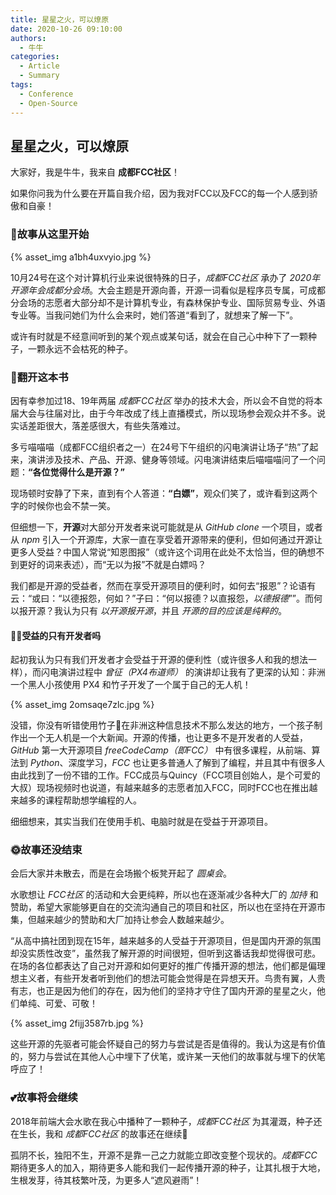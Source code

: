 ```yaml
---
title: 星星之火，可以燎原
date: 2020-10-26 09:10:00
authors:
  - 牛牛
categories:
  - Article
  - Summary
tags:
  - Conference
  - Open-Source
---
```


## 星星之火，可以燎原

大家好，我是牛牛，我来自 **成都FCC社区**！

如果你问我为什么要在开篇自我介绍，因为我对FCC以及FCC的每一个人感到骄傲和自豪！

### 💫故事从这里开始

{% asset_img a1bh4uxvyio.jpg %}

10月24号在这个对计算机行业来说很特殊的日子，*成都FCC社区* 承办了 *2020年开源年会成都分会场*。大会主题是开源向善，开源一词看似是程序员专属，可成都分会场的志愿者大部分却不是计算机专业，有森林保护专业、国际贸易专业、外语专业等。当我问她们为什么会来时，她们答道“看到了，就想来了解一下”。

或许有时就是不经意间听到的某个观点或某句话，就会在自己心中种下了一颗种子，一颗永远不会枯死的种子。

### 📖翻开这本书

因有幸参加过18、19年两届 *成都FCC社区* 举办的技术大会，所以会不自觉的将本届大会与往届对比，由于今年改成了线上直播模式，所以现场参会观众并不多。说实话差距很大，落差感很大，有些失落难过。

多亏喵喵喵（成都FCC组织者之一）在24号下午组织的闪电演讲让场子“热”了起来，演讲涉及技术、产品、开源、健身等领域。闪电演讲结束后喵喵喵问了一个问题：**“各位觉得什么是开源？”**

现场顿时安静了下来，直到有个人答道：**“白嫖”**，观众们笑了，或许看到这两个字的时候你也会不禁一笑。

但细想一下，**开源**对大部分开发者来说可能就是从 *GitHub clone* 一个项目，或者从 *npm* 引入一个开源库，大家一直在享受着开源带来的便利，但如何通过开源让更多人受益？中国人常说“知恩图报”（或许这个词用在此处不太恰当，但的确想不到更好的词来表述），而“无以为报”不就是白嫖吗？

我们都是开源的受益者，然而在享受开源项目的便利时，如何去“报恩”？论语有云：“或曰：“以德报怨，何如？”子曰：“何以报德？以直报怨，*以德报德*””。而何以报开源？我认为只有 *以开源报开源*，并且 *开源的目的应该是纯粹的*。

#### 👨‍💻受益的只有开发者吗

起初我认为只有我们开发者才会受益于开源的便利性（或许很多人和我的想法一样），而闪电演讲过程中 *曾征（PX4布道师）* 的演讲却让我有了更深的认知：非洲一个黑人小孩使用 PX4 和竹子开发了一个属于自己的无人机！

{% asset_img 2omsaqe7zlc.jpg %}

没错，你没有听错使用竹子🎋在非洲这种信息技术不那么发达的地方，一个孩子制作出一个无人机是一个大新闻。开源的传播，也让更多不是开发者的人受益，*GitHub* 第一大开源项目 *freeCodeCamp（即FCC）* 中有很多课程，从前端、算法到 *Python*、深度学习，*FCC* 也让更多普通人了解到了编程，并且其中有很多人由此找到了一份不错的工作。FCC成员与Quincy（FCC项目创始人，是个可爱的大叔）现场视频时也说道，有越来越多的志愿者加入FCC，同时FCC也在推出越来越多的课程帮助想学编程的人。

细细想来，其实当我们在使用手机、电脑时就是在受益于开源项目。

### 🌞故事还没结束

会后大家并未散去，而是在会场搬个板凳开起了 *圆桌会*。

水歌想让 *FCC社区* 的活动和大会更纯粹，所以也在逐渐减少各种大厂的 *加持* 和赞助，希望大家能够更自在的交流沟通自己的项目和社区，所以也在坚持在开源市集，但越来越少的赞助和大厂加持让参会人数越来越少。

“从高中搞社团到现在15年，越来越多的人受益于开源项目，但是国内开源的氛围却没实质性改变”，虽然我了解开源的时间很短，但听到这番话我却觉得很可悲。在场的各位都表达了自己对开源和如何更好的推广传播开源的想法，他们都是偏理想主义者，有些开发者听到他们的想法可能会觉得是在异想天开。鸟贵有翼，人贵有志，也正是因为他们的存在，因为他们的坚持才守住了国内开源的星星之火，他们单纯、可爱、可敬！

{% asset_img 2fijj3587rb.jpg %}

这些开源的先驱者可能会怀疑自己的努力与尝试是否是值得的。我认为这是有价值的，努力与尝试在其他人心中埋下了伏笔，或许某一天他们的故事就与埋下的伏笔呼应了！

### 💕故事将会继续

2018年前端大会水歌在我心中播种了一颗种子，*成都FCC社区* 为其灌溉，种子还在生长，我和 *成都FCC社区* 的故事还在继续🌱

孤阴不长，独阳不生，开源不是靠一己之力就能立即改变整个现状的。*成都FCC* 期待更多人的加入，期待更多人能和我们一起传播开源的种子，让其扎根于大地，生根发芽，待其枝繁叶茂，为更多人“遮风避雨”！
